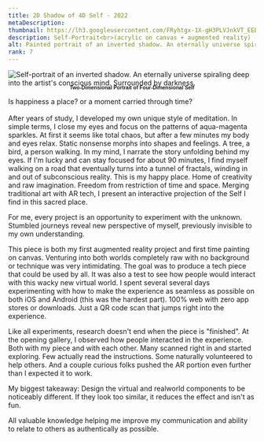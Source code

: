 ```yaml
---
title: 2D Shadow of 4D Self - 2022
metaDescription:
thumbnail: https://lh3.googleusercontent.com/FRyhtgx-1X-gH3PLVJnkVT_EEBc2riM-BD_5MUmI1XPv3B58krl7gesG0iMPfsH8VCrHvwKE0tCMW28mWiMEQpxWA12Nzsvtu8zjgUNaUJpMoiO1kTNbc8HBZ7IUYvIqozBDcRcm=w2400
description: Self-Portrait<br>(acrylic on canvas + augmented reality)
alt: Painted portrait of an inverted shadow. An eternally universe spiraling deep into the artist's conscious mind. Surrounded by darkness. Hung on light blue bedroom wall.
rank: 7
---
```


<div><img src="https://lh3.googleusercontent.com/MD7PXnG0CCFPi99NVYt2NnFpBq8ZyT3uanCqRHiGOTe4x-P9pbR4uGrLw80_Wj76knSdtUXwOzKkoPlIe0Jgqh21D9Ek5NnuWhpkddWV-hYvy7jz7Z8XsGRzaM8cRqTrkYfITI2g=w2400" alt= "Self-portrait of an inverted shadow. An eternally universe spiraling deep into the artist's conscious mind. Surrounded by darkness." />
</div>

<div class="row">
  <div class="col-md-12">
    <p style="font-family: arial; font-size: .75em; font-weight:bold; text-align: center; margin-top: -1%">Two-Dimensional Portrait of Four-Dimensional Self</p>
  </div>
</div>

Is happiness a place? or a moment carried through time?</br></br>
After years of study, I developed my own unique style of meditation. In simple terms, I close my eyes and focus on the patterns of aqua-magenta sparkles. At first it seems like total chaos, but after a few minutes my body and eyes relax. Static nonsense morphs into shapes and feelings. A tree, a bird, a person walking. In my mind, I narrate the story unfolding behind my eyes. If I'm lucky and can stay focused for about 90 minutes, I find myself walking on a road that eventually turns into a tunnel of fractals, winding in and out of subconscious reality. This is my happy place. Home of creativity and raw imagination. Freedom from restriction of time and space. Merging traditional art with AR tech, I present an interactive projection of the Self I find in this sacred place.


For me, every project is an opportunity to experiment with the unknown. Stumbled journeys reveal new perspective of myself, previously invisible to my own understanding.

This piece is both my first augmented reality project and first time painting on canvas. Venturing into both worlds completely raw with no background or technique was very intimidating.
The goal was to produce a tech piece that could be used by all. It was also a test to see how people would interact with this wacky new virtual world. I spent several several days experimenting with how to make the experience as seamless as possible on both iOS and Android (this was the hardest part). 100% web with zero app stores or downloads. Just a QR code scan that jumps right into the experience.

Like all experiments, research doesn't end when the piece is "finished". At the opening gallery, I observed how people interacted in the experience. Both with my piece and with each other.
Many scanned right in and started exploring. Few actually read the instructions. Some naturally volunteered to help others. And a couple curious folks pushed the AR portion even further than I expected it to work.

My biggest takeaway: Design the virtual and realworld components to be noticeably different. If they look too similar, it reduces the effect and isn't as fun.

All valuable knowledge helping me improve my communication and ability to relate to others as authentically as possible.
